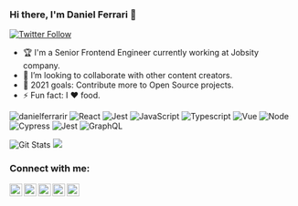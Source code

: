 ### Hi there, I'm Daniel Ferrari 👋

[![Twitter Follow](https://img.shields.io/twitter/follow/danielferrarir?color=1DA1F2&logo=twitter&style=for-the-badge)](https://twitter.com/intent/follow?original_referer=https%3A%2F%2Fgithub.com%2Fdanielferrarir&screen_name=danielferrarir)

- :trophy: I'm a Senior Frontend Engineer currently working at Jobsity company.
- :open_hands: I’m looking to collaborate with other content creators.
- 🥅 2021 goals: Contribute more to Open Source projects.
- ⚡ Fun fact: I :heart: food.

<img src="https://komarev.com/ghpvc/?username=danielferrarir&color=brightgreen" alt="danielferrarir" /> <img src="https://img.shields.io/badge/-React%20JS-61DAFB?logo=react&logoColor=white&labelColor=61DAFB" alt="React" /> <img src="https://img.shields.io/badge/-Redux-764ABC?logo=redux&logoColor=white&labelColor=764ABC" alt="Jest" /> <img src="https://img.shields.io/badge/-JavaScript-F7DF1E?logo=javascript&logoColor=white&labelColor=F7DF1E" alt="JavaScript" /> <img src="https://img.shields.io/badge/-TypeScript-007ACC?logo=typescript&logoColor=white&labelColor=007ACC" alt="Typescript" /> <img src="https://img.shields.io/badge/-Vue%20JS-4FC08D?logo=vue.js&logoColor=white&labelColor=4FC08D" alt="Vue" /> <img src="https://img.shields.io/badge/-Node-green?logo=node.js&logoColor=white&labelColor=green" alt="Node" /> <img src="https://img.shields.io/badge/-Cypress-17202C?logo=cypress&logoColor=white&labelColor=17202C" alt="Cypress" /> <img src="https://img.shields.io/badge/-Jest-C21325?logo=jest&logoColor=white&labelColor=C21325" alt="Jest" /> <img src="https://img.shields.io/badge/-GraphQL-E10098?logo=graphql&logoColor=white&labelColor=E10098" alt="GraphQL" />

<img src="https://github-readme-stats.vercel.app/api?username=danielferrarir&count_private=true&show_icons=true&theme=tokyonight&hide=contribs,prs" alt="Git Stats" />

<img src="https://github-readme-stats.vercel.app/api/top-langs/?username=danielferrarir&hide=Java&layout=compact" />

### Connect with me:

[<img align="left" alt="DanielFerrari | YouTube" width="22px" src="https://cdn.jsdelivr.net/npm/simple-icons@v3/icons/youtube.svg" />][youtube]
[<img align="left" alt="DanielFerrari | Twitter" width="22px" src="https://cdn.jsdelivr.net/npm/simple-icons@v3/icons/twitter.svg" />][twitter]
[<img align="left" alt="DanielFerrari | LinkedIn" width="22px" src="https://cdn.jsdelivr.net/npm/simple-icons@v3/icons/linkedin.svg" />][linkedin]
[<img align="left" alt="DanielFerrari | Instagram" width="22px" src="https://cdn.jsdelivr.net/npm/simple-icons@v3/icons/instagram.svg" />][instagram]
[<img align="left" alt="DanielFerrari | Hotmail" width="22px" src="https://cdn.jsdelivr.net/npm/simple-icons@3.5.0/icons/microsoftoutlook.svg" />][Hotmail]

[youtube]: https://www.youtube.com/channel/UCaPSdc6msdWHNTQ-2UerNgA
[twitter]: https://twitter.com/danielferrarir
[linkedin]: https://linkedin.com/in/danielferrarirey
[instagram]: https://instagram.com/danielferrarir
[hotmail]: mailto:danielferrari@live.com
